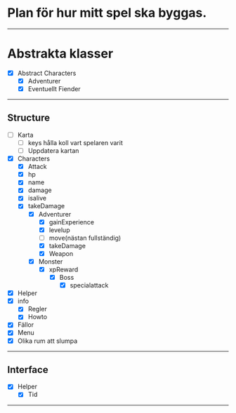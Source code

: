# Plan för hur mitt spel ska byggas.
***
# Abstrakta klasser

- [x] Abstract Characters
  - [x] Adventurer
  - [x] Eventuellt Fiender
***
## Structure

- [ ] Karta
  - [ ] keys hålla koll vart spelaren varit
  - [ ] Uppdatera kartan
- [x] Characters
  - [x] Attack
  - [x] hp
  - [x] name
  - [x] damage
  - [x] isalive
  - [x] takeDamage
    - [x] Adventurer
      - [x] gainExperience
      - [x] levelup
      - [ ] move(nästan fullständig)
      - [x] takeDamage
      - [x] Weapon
    - [x] Monster
      - [x] xpReward
        - [x] Boss
          - [x] specialattack
- [x] Helper
- [x] info
  - [x] Regler
  - [x] Howto
- [x] Fällor
- [x] Menu
- [x] Olika rum att slumpa
***
## Interface

- [x] Helper
  - [x] Tid

***
